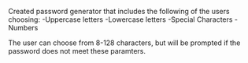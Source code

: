 Created password generator that includes the following of the users choosing:
-Uppercase letters
-Lowercase letters
-Special Characters
-Numbers

The user can choose from 8-128 characters, but will be prompted if the password does not meet these paramters. 
